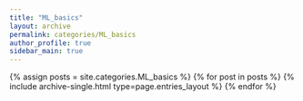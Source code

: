 ```yaml
---
title: "ML_basics"
layout: archive
permalink: categories/ML_basics
author_profile: true
sidebar_main: true
---
```



{% assign posts = site.categories.ML_basics %}
{% for post in posts %} {% include archive-single.html type=page.entries_layout %} {% endfor %}